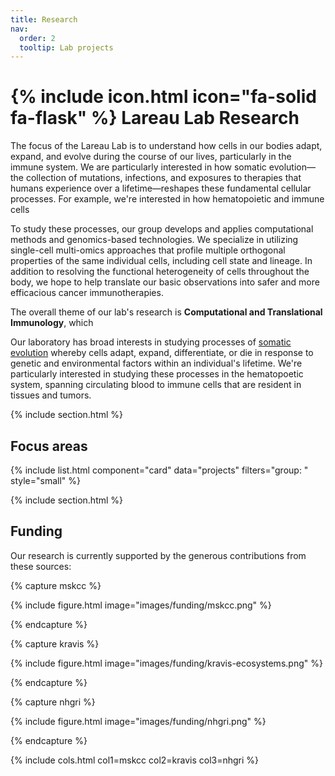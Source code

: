 ```yaml
---
title: Research
nav:
  order: 2
  tooltip: Lab projects
---
```


# {% include icon.html icon="fa-solid fa-flask" %} Lareau Lab Research

The focus of the Lareau Lab is to understand how cells in our bodies adapt, expand, and
evolve during the course of our lives, particularly in the immune system.
We are particularly interested in how somatic evolution—the collection of mutations,
infections, and exposures to therapies that humans experience over a lifetime—reshapes
these fundamental cellular processes. For example, we're interested in how hematopoietic 
and immune cells 

To study these processes, our group develops and applies computational methods
and genomics-based technologies. 
We specialize in utilizing single-cell multi-omics approaches that profile multiple
orthogonal properties of the same individual cells, including cell state and lineage.
In addition to resolving the functional heterogeneity of cells throughout the body,
we hope to help translate our basic observations into safer and more efficacious cancer immunotherapies. 

The overall theme of our lab's research is **Computational and Translational Immunology**,
which 

Our laboratory has broad interests in studying processes of [somatic evolution](somatic-evolution) whereby cells
adapt, expand, differentiate, or die in response to genetic and environmental factors within 
an individual's lifetime. We're particularly interested in studying these processes in the hematopoetic 
system, spanning circulating blood to immune cells that are resident in tissues and tumors. 

{% include section.html %}

## Focus areas

{% include list.html component="card" data="projects" filters="group: " style="small" %}


{% include section.html %}

## Funding

Our research is currently supported by the generous contributions from these sources:

{% capture mskcc %}

{%
  include figure.html
  image="images/funding/mskcc.png"
%}

{% endcapture %}

{% capture kravis %}

{%
  include figure.html
  image="images/funding/kravis-ecosystems.png"
%}

{% endcapture %}

{% capture nhgri %}

{%
  include figure.html
  image="images/funding/nhgri.png"
%}

{% endcapture %}

{% include cols.html col1=mskcc col2=kravis col3=nhgri %}

